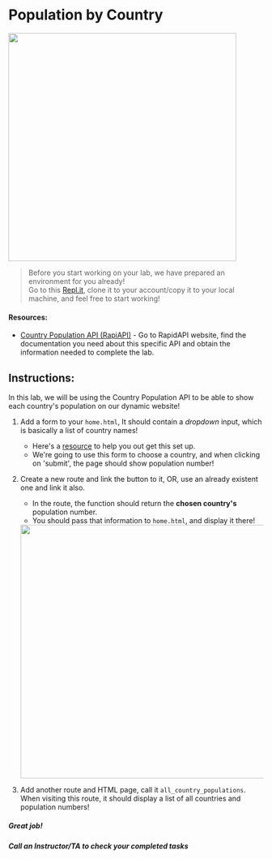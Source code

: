# Population by Country

<img src="https://upload.wikimedia.org/wikipedia/commons/a/a5/World_Population.svg" width="450">


> Before you start working on your lab, we have prepared an environment for you already!   
> Go to this [Repl.it](https://repl.it/@Loai17/API-Labs-Setup), clone it to your account/copy it to your local machine, and feel free to start working!  
  
  
#### Resources:  
- [Country Population API (RapiAPI)](https://rapidapi.com/aldair.sr99/api/world-population?endpoint=apiendpoint_4edc9a8e-1609-4dcc-9c83-aefe45b51a5f) - Go to RapidAPI website, find the documentation you need about this specific API and obtain the information needed to complete the lab.  
  
## Instructions:

In this lab, we will be using the Country Population API to be able to show each country's population on our dynamic website!

1. Add a form to your `home.html`, It should contain a *dropdown* input, which is basically a list of country names!
    - Here's a [resource](https://gist.github.com/danrovito/977bcb97c9c2dfd3398a#file-countrydropdown-html) to help you out get this set up.
    - We're going to use this form to choose a country, and when clicking on 'submit', the page should show population number! 

2. Create a new route and link the button to it, OR, use an already existent one and link it also.
    - In the route, the function should return the **chosen country's** population number.
    - You should pass that information to `home.html`, and display it there!
    <img src="https://github.com/meet-projects/Y2-Summer-Labs/blob/master/4.1%20Day%204%2C%20Morning%2C%20APIs%20101/Population%20by%20Country%20-%20Lab/API-cPopulation.png" width="500">  
    

3. Add another route and HTML page, call it `all_country_populations`. When visiting this route, it should display a list of all countries and population numbers!


##### Great job!
##### Call an Instructor/TA to check your completed tasks
 

